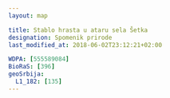 ```yaml
---
layout: map

title: Stablo hrasta u ataru sela Šetka
designation: Spomenik prirode
last_modified_at: 2018-06-02T23:12:21+02:00

WDPA: [555589084]
BioRaS: [396]
geoSrbija:
  L1_182: [135]
---
```


